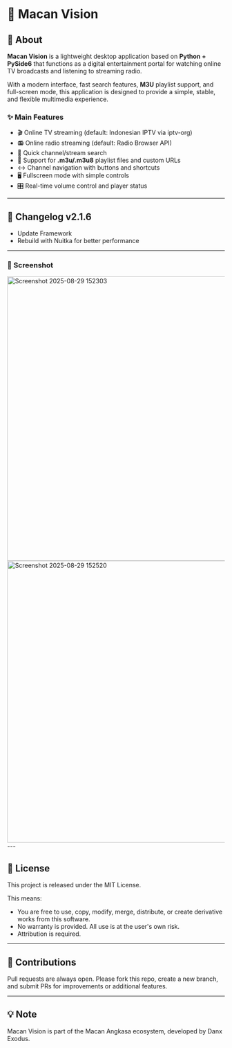 # 🐅 Macan Vision

## 📖 About
**Macan Vision** is a lightweight desktop application based on **Python + PySide6** that functions as a digital entertainment portal for watching online TV broadcasts and listening to streaming radio.

With a modern interface, fast search features, **M3U** playlist support, and full-screen mode, this application is designed to provide a simple, stable, and flexible multimedia experience.

### ✨ Main Features
- 🎬 Online TV streaming (default: Indonesian IPTV via iptv-org)
- 📻 Online radio streaming (default: Radio Browser API)
- 🔎 Quick channel/stream search
- 📂 Support for **.m3u/.m3u8** playlist files and custom URLs
- ↔ Channel navigation with buttons and shortcuts
- 🖥 Fullscreen mode with simple controls
- 🎛 Real-time volume control and player status

---
## 📝 Changelog v2.1.6
- Update Framework
- Rebuild with Nuitka for better performance
---
### 📸 Screenshot
<img width="901" height="657" alt="Screenshot 2025-08-29 152303" src="https://github.com/user-attachments/assets/646627c5-6051-4b0e-8316-10fb2b28a2b1" />
<img width="902" height="651" alt="Screenshot 2025-08-29 152520" src="https://github.com/user-attachments/assets/bf5beb34-7178-416a-b680-64d66ad3d798" />
---

## 📜 License
This project is released under the MIT License.

This means:
- You are free to use, copy, modify, merge, distribute, or create derivative works from this software.
- No warranty is provided. All use is at the user's own risk.
- Attribution is required.

---

## 🙌 Contributions
Pull requests are always open. Please fork this repo, create a new branch, and submit PRs for improvements or additional features.

---

## 💡 Note
Macan Vision is part of the Macan Angkasa ecosystem, developed by Danx Exodus.
